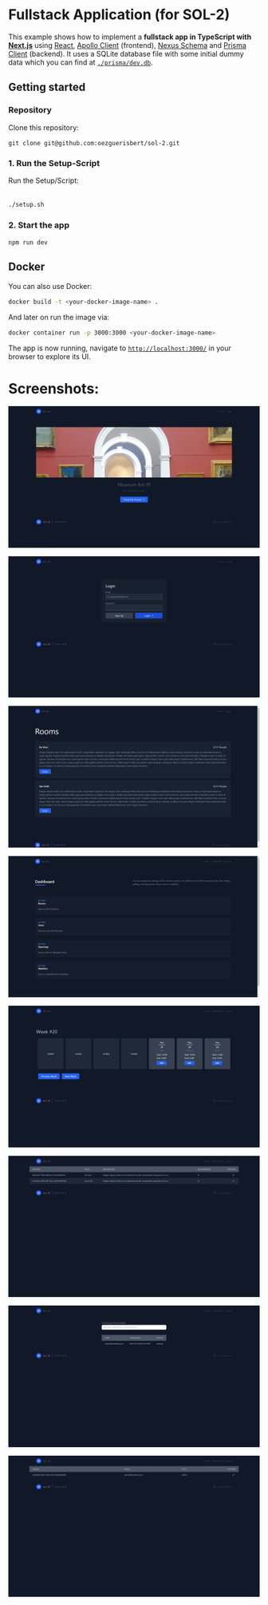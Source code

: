 # Fullstack Application (for SOL-2)

This example shows how to implement a **fullstack app in TypeScript with [Next.js](https://nextjs.org/)** using [React](https://reactjs.org/), [Apollo Client](https://www.apollographql.com/docs/react/) (frontend), [Nexus Schema](https://nxs.li/components/standalone/schema) and [Prisma Client](https://www.prisma.io/docs/reference/tools-and-interfaces/prisma-client) (backend). It uses a SQLite database file with some initial dummy data which you can find at [`./prisma/dev.db`](./prisma/dev.db).

## Getting started

### Repository

Clone this repository:

```
git clone git@github.com:oezguerisbert/sol-2.git

```

### 1. Run the Setup-Script

Run the Setup/Script:

```sh

./setup.sh

```

### 2. Start the app

```
npm run dev
```

## Docker

You can also use Docker:

```sh
docker build -t <your-docker-image-name> .
```

And later on run the image via:

```sh
docker container run -p 3000:3000 <your-docker-image-name>
```

The app is now running, navigate to [`http://localhost:3000/`](http://localhost:3000/) in your browser to explore its UI.

# Screenshots:

![Homepage](./screenshots/homepage.png 'Homepage Screenshot')

![Login](./screenshots/login.png 'Login Screenshot')

![Rooms](./screenshots/rooms.png 'Rooms Screenshot')

![Dashboard](./screenshots/dashboard.png 'Dashboard Screenshot')

![Opening Times - Dashboard](./screenshots/dashboard-opening-times.png 'Opening Times - Dashboard Screenshot')

![Rooms - Dashboard](./screenshots/dashboard-rooms.png 'Rooms - Dashboard Screenshot')

![Statistics - Dashboard](./screenshots/dashboard-statistics.png 'Statistics - Dashboard Screenshot')

![Users - Dashboard](./screenshots/dashboard-users.png 'Users - Dashboard Screenshot')
